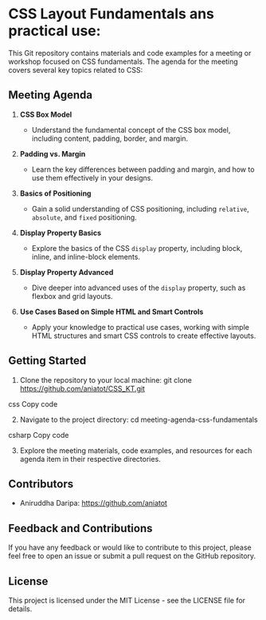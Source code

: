 # CSS Layout Fundamentals ans practical use:

This Git repository contains materials and code examples for a meeting or workshop focused on CSS fundamentals. The agenda for the meeting covers several key topics related to CSS:

## Meeting Agenda

1. **CSS Box Model**
    - Understand the fundamental concept of the CSS box model, including content, padding, border, and margin.

2. **Padding vs. Margin**
   - Learn the key differences between padding and margin, and how to use them effectively in your designs.
     
3. **Basics of Positioning**
   - Gain a solid understanding of CSS positioning, including `relative`, `absolute`, and `fixed` positioning.

4. **Display Property Basics**
   - Explore the basics of the CSS `display` property, including block, inline, and inline-block elements.

5. **Display Property Advanced**
   - Dive deeper into advanced uses of the `display` property, such as flexbox and grid layouts.

6. **Use Cases Based on Simple HTML and Smart Controls**
   - Apply your knowledge to practical use cases, working with simple HTML structures and smart CSS controls to create effective layouts.

## Getting Started

1. Clone the repository to your local machine:
git clone https://github.com/aniatot/CSS_KT.git

css
Copy code

2. Navigate to the project directory:
cd meeting-agenda-css-fundamentals

csharp
Copy code

3. Explore the meeting materials, code examples, and resources for each agenda item in their respective directories.

## Contributors

- Aniruddha Daripa: https://github.com/aniatot

## Feedback and Contributions

If you have any feedback or would like to contribute to this project, please feel free to open an issue or submit a pull request on the GitHub repository.

## License

This project is licensed under the MIT License - see the LICENSE file for details.
